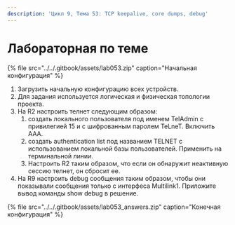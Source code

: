 ```yaml
---
description: 'Цикл 9, Тема 53: TCP keepalive, core dumps, debug'
---
```


# Лабораторная по теме

{% file src="../../.gitbook/assets/lab053.zip" caption="Начальная конфигурация" %}

1. Загрузить начальную конфигурацию всех устройств.
2. Для задания используется логическая и физическая топологии проекта.
3. На R2 настроить телнет следующим образом:
   1. создать локального пользователя под именем TelAdmin c привилегией 15 и с шифрованным паролем TeLneT. Включить ААА.
   2. создать authentication list под названием TELNET c использованием локальной базы пользователей. Применить на терминальной линии.
   3. Настроить R2 таким образом, что если он обнаружит неактивную сессию телнет, он сбросит ее.
4. На R9 настроить debug сообщения таким образом, чтобы они показывали сообщения только с интерфеса Multilink1. Приложите вывод команды show debug в решение.

{% file src="../../.gitbook/assets/lab053\_answers.zip" caption="Конечная конфигурация" %}

